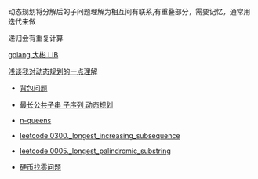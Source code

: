 动态规划将分解后的子问题理解为相互间有联系,有重叠部分，需要记忆，通常用迭代来做

递归会有重复计算

[golang 大彬 LIB](http://lessisbetter.site/2016/04/04/learn-dynamic-programming/)

[浅谈我对动态规划的一点理解](https://github.com/AngelKitty/Algorithm/blob/master/docs/Dynamic-programming/README.md)


- [背包问题](https://github.com/awesometime/learn-git/blob/master/Data%20Structure%20and%20Algorithm/Data%20Structure/Dynamic_Programming/Knapsack_Problem.md)

- [最长公共子串  子序列 动态规划](https://www.cnblogs.com/yuling-chao/p/7383096.html?utm_source=itdadao&utm_medium=referral)

- [n-queens](https://github.com/awesometime/learn-git/blob/master/LeetCode/Backtracking/0051._n-queens.md)

- [leetcode 0300._longest_increasing_subsequence](https://github.com/awesometime/learn-git/blob/master/LeetCode/String/0300._longest_increasing_subsequence.md)

- [leetcode 0005._longest_palindromic_substring](https://github.com/awesometime/learn-git/blob/master/LeetCode/String/0005._longest_palindromic_substring.md)

- [硬币找零问题](https://github.com/AngelKitty/Algorithm/blob/master/docs/Dynamic-programming/README.md#14%E7%A1%AC%E5%B8%81%E6%89%BE%E9%9B%B6%E9%97%AE%E9%A2%98)
